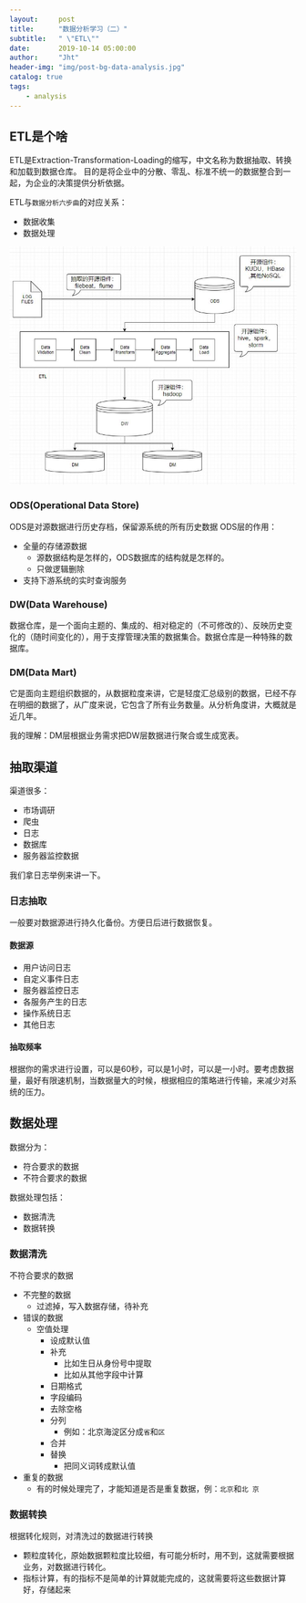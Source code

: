 ```yaml
---
layout:     post
title:      "数据分析学习（二）"
subtitle:   " \"ETL\""
date:       2019-10-14 05:00:00
author:     "Jht"
header-img: "img/post-bg-data-analysis.jpg"
catalog: true
tags:
    - analysis
---
```


## ETL是个啥

ETL是Extraction-Transformation-Loading的缩写，中文名称为数据抽取、转换和加载到数据仓库。
目的是将企业中的分散、零乱、标准不统一的数据整合到一起，为企业的决策提供分析依据。

ETL与`数据分析六步曲`的对应关系：

- 数据收集
- 数据处理

![](/img/in-post/analysis/etl.jpg)

### ODS(Operational Data Store)

ODS是对源数据进行历史存档，保留源系统的所有历史数据
ODS层的作用：

- 全量的存储源数据
  - 源数据结构是怎样的，ODS数据库的结构就是怎样的。
  - 只做逻辑删除
- 支持下游系统的实时查询服务


### DW(Data Warehouse)

数据仓库，是一个面向主题的、集成的、相对稳定的（不可修改的）、反映历史变化的（随时间变化的），用于支撑管理决策的数据集合。数据仓库是一种特殊的数据库。

### DM(Data Mart)

它是面向主题组织数据的，从数据粒度来讲，它是轻度汇总级别的数据，已经不存在明细的数据了，从广度来说，它包含了所有业务数量。从分析角度讲，大概就是近几年。

我的理解：DM层根据业务需求把DW层数据进行聚合或生成宽表。

## 抽取渠道

渠道很多：

- 市场调研
- 爬虫
- 日志
- 数据库
- 服务器监控数据

我们拿日志举例来讲一下。

### 日志抽取

一般要对数据源进行持久化备份。方便日后进行数据恢复。

#### 数据源

- 用户访问日志
- 自定义事件日志
- 服务器监控日志
- 各服务产生的日志
- 操作系统日志
- 其他日志

#### 抽取频率

根据你的需求进行设置，可以是60秒，可以是1小时，可以是一小时。要考虑数据量，最好有限速机制，当数据量大的时候，根据相应的策略进行传输，来减少对系统的压力。


## 数据处理

数据分为：

- 符合要求的数据
- 不符合要求的数据

数据处理包括：

- 数据清洗
- 数据转换
  
### 数据清洗

不符合要求的数据
  
- 不完整的数据
  - 过滤掉，写入数据存储，待补充 
- 错误的数据
  - 空值处理
    - 设成默认值
    - 补充
      - 比如生日从身份号中提取
      - 比如从其他字段中计算 
    - 日期格式
    - 字段编码
    - 去除空格
    - 分列
      - 例如：北京海淀区分成`省`和`区`
    - 合并
    - 替换
      - 把同义词转成默认值
- 重复的数据
  - 有的时候处理完了，才能知道是否是重复数据，例：`北京`和`北 京`


### 数据转换

根据转化规则，对清洗过的数据进行转换

- 颗粒度转化，原始数据颗粒度比较细，有可能分析时，用不到，这就需要根据业务，对数据进行转化。
- 指标计算，有的指标不是简单的计算就能完成的，这就需要将这些数据计算好，存储起来


